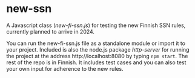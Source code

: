 # new-ssn

A Javascript class (*new-fi-ssn.js*) for testing the new Finnish SSN rules, currently planned to arrive in 2024.

You can run the new-fi-ssn.js file as a standalone module or import it to your project. Included is also the node.js package *http-server* for running the project at the address http://localhost:8080 by typing `npm start`. The rest of the repo is in Finnish. It includes test cases and you can also test your own input for adherence to the new rules.
